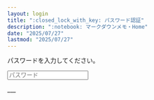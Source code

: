 ```yaml
---
layout: login
title: ":closed_lock_with_key: パスワード認証"
description: ":notebook: マークダウンメモ・Home"
date: "2025/07/27"
lastmod: "2025/07/27"
---
```


<div class="row">
      <div class="col-xl-2"></div>
      <div class="col-xl-4">
            <form id="form">
                  <p id="message" class="h2 text-center">パスワードを入力してください。</p>
                  <input type="password" placeholder="パスワード" id="password" class="form-control form-control-sm">
            </form>
      </div>
      <div class="col-xl-4"></div>
</div>
___
